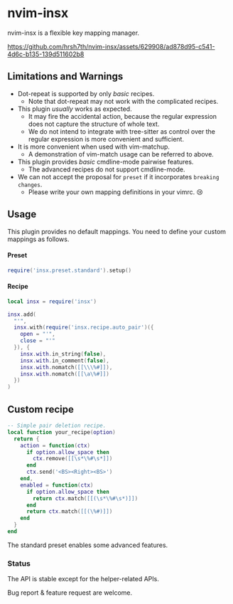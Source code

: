 # nvim-insx

nvim-insx is a flexible key mapping manager.

https://github.com/hrsh7th/nvim-insx/assets/629908/ad878d95-c541-4d6c-b135-139d511602b8


## Limitations and Warnings

- Dot-repeat is supported by only *basic* recipes.
  - Note that dot-repeat may not work with the complicated recipes.
- This plugin *usually* works as expected.
  - It may fire the accidental action,
    because the regular expression does not capture the structure of whole text.
  - We do not intend to integrate with tree-sitter
    as control over the regular expression is more convenient and sufficient.
- It is more convenient when used with vim-matchup.
  - A demonstration of vim-match usage can be referred to above.
- This plugin provides *basic* cmdline-mode pairwise features.
  - The advanced recipes do not support cmdline-mode.
- We can not accept the proposal for `preset` if it incorporates `breaking changes`.
  - Please write your own mapping definitions in your vimrc. 😢

## Usage

This plugin provides no default mappings.
You need to define your custom mappings as follows.

#### Preset

```lua
require('insx.preset.standard').setup()
```

#### Recipe

```lua
local insx = require('insx')

insx.add(
  "'",
  insx.with(require('insx.recipe.auto_pair')({
    open = "'",
    close = "'"
  }), {
    insx.with.in_string(false),
    insx.with.in_comment(false),
    insx.with.nomatch([[\\\%#]]),
    insx.with.nomatch([[\a\%#]])
  })
)
```

## Custom recipe

```lua
-- Simple pair deletion recipe.
local function your_recipe(option)
  return {
    action = function(ctx)
      if option.allow_space then
        ctx.remove([[\s*\%#\s*]])
      end
      ctx.send('<BS><Right><BS>')
    end,
    enabled = function(ctx)
      if option.allow_space then
        return ctx.match([[(\s*\%#\s*)]])
      end
      return ctx.match([[(\%#)]])
    end
  }
end
```

The standard preset enables some advanced features.

### Status

The API is stable except for the helper-related APIs.

Bug report & feature request are welcome.

